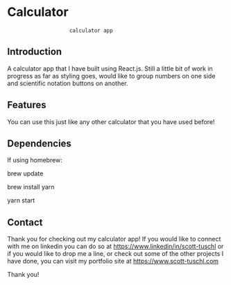 # Calculator
                        calculator app

## Introduction

A calculator app that I have built using React.js.  Still a little bit of work in progress as far as styling goes, would like to group numbers on one side and scientific notation buttons on another.  

## Features

You can use this just like any other calculator that you have used before!  

## Dependencies

If using homebrew:

brew update

brew install yarn

yarn start


## Contact

Thank you for checking out my calculator app!  If you would like to connect with me on linkedin you can do so at https://www.linkedin/in/scott-tuschl or if you would like to drop me a line, or check out some of the other projects I have done, you can visit my portfolio site at https://www.scott-tuschl.com

Thank you!
